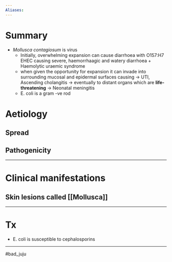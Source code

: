 ```yaml
---
Aliases:
---
```

# Summary
-   *Mollusca contagiosum* is virus
    -   Initially, overwhelming expansion can cause diarrhoea with O157:H7 EHEC causing severe, haemorrhaagic and watery diarrhoea + Haemolytic uraemic syndrome
    -   when given the opportunity for expansion it can invade into surrounding mucosal and epidermal surfaces causing → UTI, Ascending cholangitis → eventually to distant organs which are **life-threatening** → Neonatal meningitis
    -   E. coli is a gram -ve rod 
	
# Aetiology
## Spread
## Pathogenicity

---
# Clinical manifestations
## Skin lesions called [[Mollusca]]
---
# Tx 

-   E. coli is susceptible to cephalosporins

---
#bad_juju 